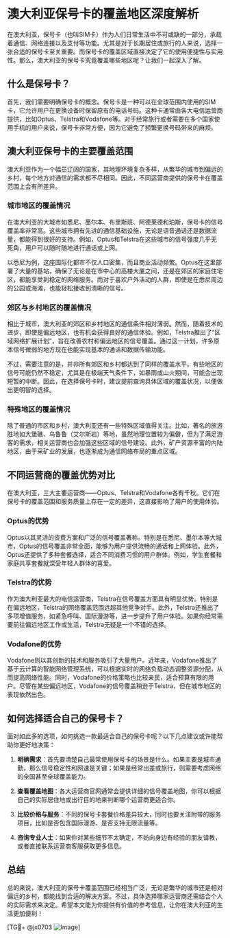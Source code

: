# 澳大利亚保号卡的覆盖地区深度解析

在澳大利亚，保号卡（也叫SIM卡）作为人们日常生活中不可或缺的一部分，承载着通信、网络连接以及支付等功能。尤其是对于长期居住或旅行的人来说，选择一张合适的保号卡至关重要。而保号卡的覆盖区域直接决定了它的使用便捷性与实用性。那么，澳大利亚的保号卡究竟覆盖哪些地区呢？让我们一起深入了解。

## 什么是保号卡？

首先，我们需要明确保号卡的概念。保号卡是一种可以在全球范围内使用的SIM卡，它允许用户在更换设备时保留原有的电话号码。这种卡通常由各大电信运营商提供，比如Optus、Telstra和Vodafone等。对于经常旅行或者需要在多个国家使用手机的用户来说，保号卡非常方便，因为它避免了频繁更换号码带来的麻烦。

## 澳大利亚保号卡的主要覆盖范围

澳大利亚作为一个幅员辽阔的国家，其地理环境复杂多样，从繁华的城市到偏远的乡村，每个地方对通信的需求都不尽相同。因此，不同运营商提供的保号卡在覆盖范围上会有所差异。

### 城市地区的覆盖情况

在澳大利亚的大城市如悉尼、墨尔本、布里斯班、阿德莱德和珀斯，保号卡的信号覆盖率非常高。这些城市拥有先进的通信基础设施，无论是语音通话还是数据流量，都能得到很好的支持。例如，Optus和Telstra在这些城市的信号强度几乎无死角，用户可以随时随地进行通话或上网。

以悉尼为例，这座国际化都市不仅人口密集，而且商业活动频繁。Optus在这里部署了大量的基站，确保了无论是在市中心的高楼大厦之间，还是在郊区的家庭住宅区，都能享受到稳定的网络服务。而对于喜欢户外活动的人群，即使是在悉尼周边的公园或海滩，也能轻松接收到清晰的信号。

### 郊区与乡村地区的覆盖情况

相比于城市，澳大利亚的郊区和乡村地区的通信条件相对薄弱。然而，随着技术的进步，即使是偏远地区，也有机会获得良好的通信体验。例如，Telstra推出了“区域网络扩展计划”，旨在改善农村和偏远地区的信号覆盖。通过这一计划，许多原本信号微弱的地方现在也能实现基本的通话和数据传输功能。

不过，需要注意的是，并非所有郊区和乡村都达到了同样的覆盖水平。有些地区的信号可能仍然不稳定，尤其是在极端天气条件下，如暴雨或山火期间，可能会出现短暂的中断。因此，在选择保号卡时，建议提前查询具体区域的覆盖状况，以便做出更明智的选择。

### 特殊地区的覆盖情况

除了普通的市区和乡村，澳大利亚还有一些特殊区域值得关注。比如，著名的旅游胜地如大堡礁、乌鲁鲁（艾尔斯岩）等地，虽然地理位置较为偏僻，但为了满足游客的需求，相关运营商也会加强这些区域的信号建设。此外，矿产资源丰富的内陆地区，由于采矿业的发展，也逐渐成为通信网络布局的重点区域。

## 不同运营商的覆盖优势对比

在澳大利亚，三大主要运营商——Optus、Telstra和Vodafone各有千秋。它们在保号卡的覆盖范围和服务质量上存在一定的差异，这直接影响了用户的使用体验。

### Optus的优势

Optus以其灵活的资费方案和广泛的信号覆盖著称。特别是在悉尼、墨尔本等大城市，Optus的信号覆盖非常全面，能够为用户提供流畅的通话和上网体验。此外，Optus还提供了多种套餐选择，适合不同消费习惯的用户群体。例如，学生套餐和家庭共享套餐就深受年轻人群体的喜爱。

### Telstra的优势

作为澳大利亚最大的电信运营商，Telstra在信号覆盖方面具有明显优势。特别是在偏远地区，Telstra的网络覆盖范围远超其他竞争对手。此外，Telstra还推出了多项增值服务，如紧急呼叫、国际漫游等，进一步提升了用户体验。如果你经常需要前往偏远地区工作或生活，Telstra无疑是一个不错的选择。

### Vodafone的优势

Vodafone则以其创新的技术和服务吸引了大量用户。近年来，Vodafone推出了基于云计算的智能网络管理系统，可以根据实时的网络负载动态调整资源分配，从而提高网络性能。同时，Vodafone的价格策略也比较亲民，适合预算有限的用户。尽管在某些偏远地区，Vodafone的信号覆盖稍逊于Telstra，但在城市地区的表现依然出色。

## 如何选择适合自己的保号卡？

面对如此多的选项，如何挑选一款最适合自己的保号卡呢？以下几点建议或许能帮助你更好地决策：

1. **明确需求**：首先要清楚自己最常使用保号卡的场景是什么。如果主要是城市通勤，那么信号稳定性和网速是关键；如果是经常出差或旅行，则需要考虑网络的全国甚至全球覆盖能力。
   
2. **查看覆盖地图**：各大运营商官网通常会提供详细的信号覆盖地图，你可以根据自己的实际居住地或出行目的地来判断哪个运营商更适合你。

3. **比较价格与服务**：不同的保号卡套餐价格差异较大，同时也要关注附带的服务项目，比如是否包含国际漫游、是否支持无限流量等。

4. **咨询专业人士**：如果你对某些细节不太确定，不妨向身边有经验的朋友请教，或者直接联系运营商客服获取更多信息。

## 总结

总的来说，澳大利亚的保号卡覆盖范围已经相当广泛，无论是繁华的城市还是相对偏远的乡村，都能找到合适的解决方案。不过，具体选择哪家运营商还需结合个人的实际需求来决定。希望本文能为你提供有价值的参考信息，让你在澳大利亚的生活更加便利！

[TG💪+ @jx0703 ![Image](https://github.com/user-attachments/assets/dbca1d08-cadb-493c-b0ec-ad6f7a83f270)]